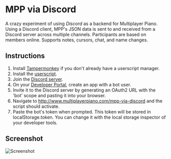 # MPP via Discord
A crazy experiment of using _Discord_ as a backend for Multiplayer Piano. Using a Discord client, MPP's JSON data is sent to and received from a Discord server across multiple channels. Participants are based on members online. Supports notes, cursors, chat, and name changes.

## Instructions
1. Install [Tampermonkey](https://tampermonkey.net) if you don't already have a userscript manager.
2. Install the [userscript](mpvd.user.js).
3. Join the [Discord server](https://discord.gg/kNEEdaZ).
4. On your [Developer Portal](https://discordapp.com/developers/applications/me), create an app with a bot user.
5. Invite it to the Discord server by generating an OAuth2 URL with the 'bot' scope and pasting it into your browser.
6. Navigate to http://www.multiplayerpiano.com/mpp-via-discord and the script should activate.
7. Paste the bot's token when prompted. This token will be stored in localStorage.token. You can change it with the local storage inspector of your developer tools.

## Screenshot
![Screenshot](https://i.imgur.com/UuZ1aN6.png)
